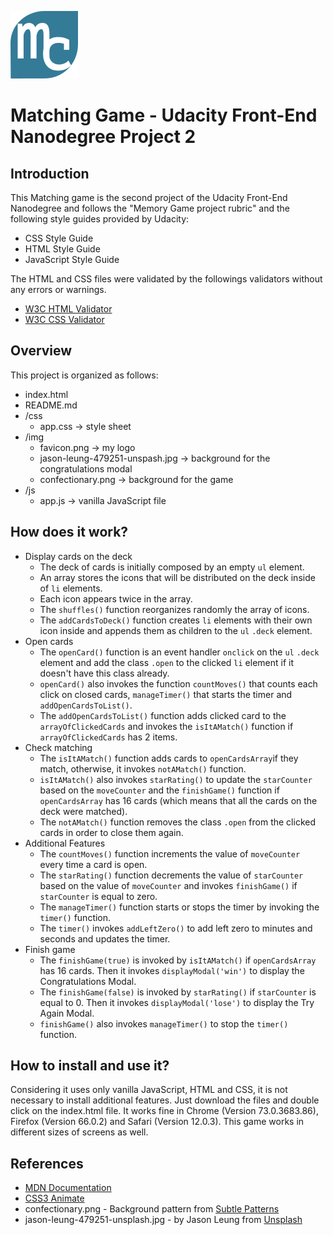 
![Favicon](/img/favicon.png) 
# Matching Game - Udacity Front-End Nanodegree Project 2

## Introduction

This Matching game is the second project of the Udacity Front-End Nanodegree and follows the "Memory Game project rubric" and the following style guides provided by Udacity:
- CSS Style Guide
- HTML Style Guide
- JavaScript Style Guide

The HTML and CSS files were validated by the followings validators  without any errors or warnings.
- [W3C HTML Validator](https://jigsaw.w3.org/css-validator/)
- [W3C CSS Validator](https://validator.w3.org/)

## Overview

This project is organized as follows:
 - index.html 
 - README.md 
 - /css
   - app.css -> style sheet 
 - /img
   - favicon.png -> my logo
   - jason-leung-479251-unspash.jpg -> background for the congratulations modal
   - confectionary.png -> background for the game
 - /js
   - app.js -> vanilla JavaScript file

## How does it work?

- Display cards on the deck
  - The deck of cards is initially composed by an empty `ul` element.
  - An array stores the icons that will be distributed on the deck inside of `li` elements. 
  - Each icon appears twice in the array.
  - The `shuffles()` function reorganizes randomly the array of icons.
  - The `addCardsToDeck()` function creates `li` elements with their own icon inside and appends them as children to the `ul` `.deck` element.
- Open cards
  - The `openCard()` function is an event handler `onclick` on the `ul` `.deck` element and add the class `.open` to the clicked `li` element if it doesn't have this class already.
  - `openCard()` also invokes the function `countMoves()` that counts each click on closed cards, `manageTimer()` that starts the timer and `addOpenCardsToList()`. 
  - The `addOpenCardsToList()` function adds clicked card to the `arrayOfClickedCards` and invokes the `isItAMatch()` function if `arrayOfClickedCards` has 2 items.
- Check matching
  - The `isItAMatch()` function adds cards to `openCardsArray`if they match, otherwise, it invokes `notAMatch()` function.
  - `isItAMatch()` also invokes `starRating()` to update the `starCounter` based on the `moveCounter` and the `finishGame()` function if `openCardsArray` has 16 cards (which means that all the cards on the deck were matched).
  - The `notAMatch()` function removes the class `.open` from the clicked cards in order to close them again.
- Additional Features
  - The `countMoves()` function increments the value of `moveCounter` every time a card is open.
  - The `starRating()` function decrements the value of `starCounter` based on the value of `moveCounter` and invokes `finishGame()` if `starCounter` is equal to zero.
  - The `manageTimer()` function starts or stops the timer by invoking the `timer()` function.
  - The `timer()` invokes `addLeftZero()` to add left zero to minutes and seconds and updates the timer.
- Finish game
  - The `finishGame(true)` is invoked by `isItAMatch()` if `openCardsArray` has 16 cards. Then it invokes `displayModal('win')` to display the Congratulations Modal.
  - The `finishGame(false)` is invoked by `starRating()` if `starCounter` is equal to 0. Then it invokes `displayModal('lose')` to display the Try Again Modal.
  - `finishGame()` also invokes `manageTimer()` to stop the `timer()` function.
  
## How to install and use it?

Considering it uses only vanilla JavaScript, HTML and CSS, it is not necessary to install additional features. 
Just download the files and double click on the index.html file.
It works fine in Chrome (Version 73.0.3683.86), Firefox (Version 66.0.2) and Safari (Version 12.0.3).
This game works in different sizes of screens as well.


## References

- [MDN Documentation](https://developer.mozilla.org)
- [CSS3 Animate](http://cssanimate.com/)
- confectionary.png - Background pattern from [Subtle Patterns](https://www.toptal.com/designers/subtlepatterns/) 
- jason-leung-479251-unsplash.jpg - by Jason Leung from [Unsplash](https://unsplash.com/)
